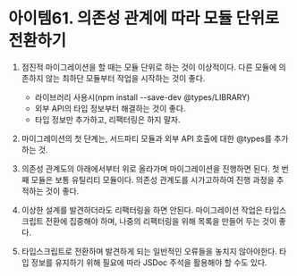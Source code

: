 # 아이템61. 의존성 관계에 따라 모듈 단위로 전환하기

1. 점진적 마이그레이션을 할 때는 모듈 단위로 하는 것이 이상적이다. 다른 모듈에 의존하지 않는 최하단 모듈부터 작업을 시작하는 것이 좋다.
    - 라이브러리 사용시(npm install --save-dev @types/LIBRARY)
    - 외부 API의 타입 정보부터 해결하는 것이 좋다.
    - 타입 정보만 추가하고, 리팩터링은 하지 말자.

2. 마이그레이션의 첫 단계는, 서드파티 모듈과 외부 API 호출에 대한 @types를 추가하는 것.

3. 의존성 관계도의 아래에서부터 위로 올라가며 마이그레이션을 진행하면 된다. 첫 번째 모듈은 보통 유틸리티 모듈이다. 의존성 관계도를 시가고하하여 진행 과정을 추적하는 것이 좋다.

4. 이상한 설계를 발견하더라도 리팩터링을 하면 안된다. 마이그레이션 작업은 타입스크립트 전환에 집중해야 하며, 나중의 리팩터링을 위해 목록을 만들어 두는 것이 좋다.

5. 타입스크립트로 전환하며 발견하게 되는 일반적인 오류들을 놓치지 않아야한다. 타입 정보를 유지하기 위해 필요에 따라 JSDoc 주석을 활용해야 할 수도 있다.